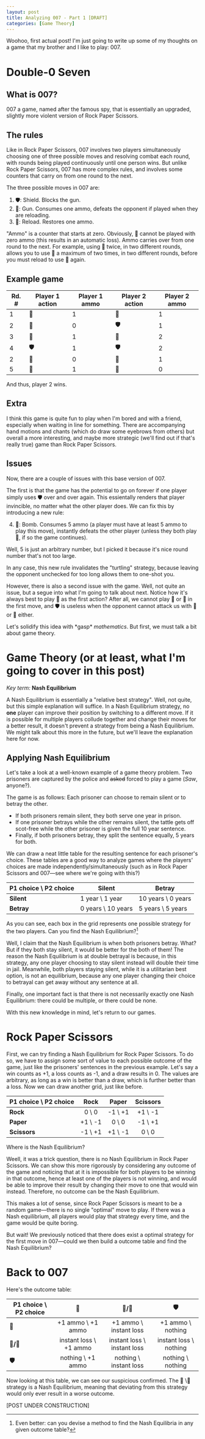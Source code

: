 ```yaml
---
layout: post
title: Analyzing 007 - Part 1 [DRAFT]
categories: [Game Theory]
---
```


Woohoo, first actual post! I'm just going to write up some of my thoughts on a game that my brother and I like to play: 007.

# Double-0 Seven

## What is 007? 

007 a game, named after the famous spy, that is essentially an upgraded, slightly more violent version of Rock Paper Scissors.

## The rules

Like in Rock Paper Scissors, 007 involves two players simultaneously choosing one of three possible moves and resolving combat each round, with rounds being played continuously until one person wins. But unlike Rock Paper Scissors, 007 has more complex rules, and involves some counters that carry on from one round to the next.

The three possible moves in 007 are:

1. 🛡: Shield. Blocks the gun.
2. 🔫: Gun. Consumes one ammo, defeats the opponent if played when they are reloading.
3. 🚰: Reload. Restores one ammo.

"Ammo" is a counter that starts at zero. Obviously, 🔫 cannot be played with zero ammo (this results in an automatic loss). Ammo carries over from one round to the next. For example, using 🚰 twice, in two different rounds, allows you to use 🔫 a maximum of two times, in two different rounds, before you must reload to use 🔫 again. 

## Example game

|Rd. #|Player 1 action|Player 1 ammo|Player 2 action|Player 2 ammo|
|-|-|-|-|-|
|1|🚰|1|🚰|1|
|2|🔫|0|🛡|1|
|3|🚰|1|🚰|2|
|4|🛡|1|🛡|2|
|2|🔫|0|🔫|1|
|5|🚰|1|🔫|0|

And thus, player 2 wins. 

## Extra

I think this game is quite fun to play when I'm bored and with a friend, especially when waiting in line for something. There are accompanying hand motions and chants (which do draw some eyebrows from others) but overall a more interesting, and maybe more strategic (we'll find out if that's really true) game than Rock Paper Scissors. 

## Issues

Now, there are a couple of issues with this base version of 007. 

The first is that the game has the potential to go on forever if one player simply uses 🛡 over and over again. This essientally renders that player invincible, no matter what the other player does. We can fix this by introducing a new rule: 

4. 🎈: Bomb. Consumes 5 ammo (a player must have at least 5 ammo to play this move), instantly defeats the other player (unless they both play 🎈, if so the game continues).

Well, 5 is just an arbitrary number, but I picked it because it's nice round number that's not too large.

In any case, this new rule invalidates the "turtling" strategy, because leaving the opponent unchecked for too long allows them to one-shot you. 

However, there is also a second issue with the game. Well, not quite an issue, but a segue into what I'm going to talk about next. Notice how it's always best to play 🚰 as the first action? After all, we cannot play 🔫 or 🎈 in the first move, and 🛡 is useless when the opponent cannot attack us with 🔫 or 🎈 either. 

Let's solidify this idea with \*gasp\* *mathematics*. But first, we must talk a bit about game theory. 

# Game Theory (or at least, what I'm going to cover in this post)

*Key term:* **Nash Equilibrium**

A Nash Equilibrium is essentially a "relative best strategy". Well, not quite, but this simple explanation will suffice. In a Nash Equilibrium strategy, no **one** player can improve their position by switching to a different move. If it is possible for multiple players collude together and change their moves for a better result, it doesn't prevent a strategy from being a Nash Equilibrium. We might talk about this more in the future, but we'll leave the explanation here for now. 

## Applying Nash Equilibrium

Let's take a look at a well-known example of a game theory problem. Two prisoners are captured by the police and ~~asked~~ forced to play a game (*Saw*, anyone?). 

The game is as follows: Each prisoner can choose to remain silent or to betray the other. 

- If both prisoners remain silent, they both serve one year in prison. 
- If one prisoner betrays while the other remains silent, the tattle gets off scot-free while the other prisoner is given the full 10 year sentence. 
- Finally, if both prisoners betray, they split the sentence equally, 5 years for both. 

We can draw a neat little table for the resulting sentence for each prisoner's choice. These tables are a good way to analyze games where the players' choices are made independently/simultaneously (such as in Rock Paper Scissors and 007—see where we're going with this?)

| P1 choice \ P2 choice | Silent | Betray |
|-|-|-|
|**Silent**|1 year \ 1 year| 10 years \ 0 years|
|**Betray**|0 years \ 10 years | 5 years \ 5 years|

As you can see, each box in the grid represents one possible strategy for the two players. Can you find the Nash Equilibrium?[^1]

Well, I claim that the Nash Equilibrium is when both prisoners betray. What? But if they both stay silent, it would be better for the both of them! The reason the Nash Equilibrium is at double betrayal is because, in this strategy, any one player choosing to stay silent instead will double their time in jail. Meanwhile, both players staying silent, while it is a utilitarian best option, is not an equilibrium, because any one player changing their choice to betrayal can get away without any sentence at all. 

Finally, one important fact is that there is not necessarily exactly one Nash Equilibrium: there could be multiple, or there could be none. 

With this new knowledge in mind, let's return to our games.

[^1]: Even better: can you devise a method to find the Nash Equilibria in any given outcome table?

# Rock Paper Scissors

First, we can try finding a Nash Equilibrium for Rock Paper Scissors. To do so, we have to assign some sort of value to each possible outcome of the game, just like the prisoners' sentences in the previous example. Let's say a win counts as +1, a loss counts as -1, and a draw results in 0. The values are arbitrary, as long as a win is better than a draw, which is further better than a loss. Now we can draw another grid, just like before. 

| P1 choice \ P2 choice | Rock | Paper | Scissors |
|-|:-:|:-:|:-:|
|**Rock**|0 \ 0| -1 \ +1| +1 \ -1|
|**Paper**| +1 \ -1|0 \ 0| -1 \ +1|
|**Scissors**| -1 \ +1| +1 \ -1| 0 \ 0|

Where is the Nash Equilibrium?

Weell, it was a trick question, there is no Nash Equilibrium in Rock Paper Scissors. We can show this more rigorously by considering any outcome of the game and noticing that at it is impossible for both players to be winning in that outcome, hence at least one of the players is not winning, and would be able to improve their result by changing their move to one that would win instead. Therefore, no outcome can be the Nash Equilibrium. 

This makes a lot of sense, since Rock Paper Scissors is meant to be a random game—there is no single "optimal" move to play. If there was a Nash equilibrium, all players would play that strategy every time, and the game would be quite boring.

But wait! We previously noticed that there does exist a optimal strategy for the first move in 007—could we then build a outcome table and find the Nash Equilibrium?

# Back to 007

Here's the outcome table:

| P1 choice \ P2 choice | 🚰 | 🔫/🎈 | 🛡 |
|-|:-:|:-:|:-:|
|**🚰**|+1 ammo \ +1 ammo| +1 ammo \ instant loss| +1 ammo \ nothing|
|**🔫/🎈**| instant loss \ +1 ammo |instant loss \ instant loss|instant loss \ nothing|
|**🛡**| nothing \ +1 ammo| nothing \ instant loss | nothing \ nothing|

Now looking at this table, we can see our suspicious confirmed. The 🚰 \🚰 strategy is a Nash Equilibrium, meaning that deviating from this strategy would only ever result in a worse outcome. 

\[POST UNDER CONSTRUCTION\]